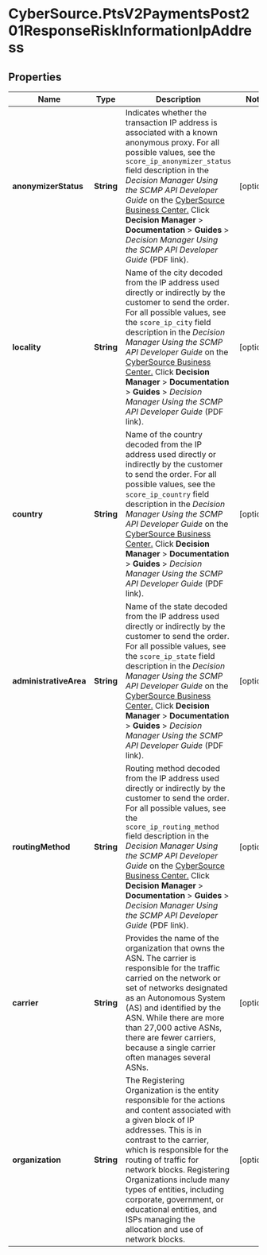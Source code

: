 # CyberSource.PtsV2PaymentsPost201ResponseRiskInformationIpAddress

## Properties
Name | Type | Description | Notes
------------ | ------------- | ------------- | -------------
**anonymizerStatus** | **String** | Indicates whether the transaction IP address is associated with a known anonymous proxy.  For all possible values, see the `score_ip_anonymizer_status` field description in the _Decision Manager Using the SCMP API Developer Guide_ on the [CyberSource Business Center.](https://ebc2.cybersource.com/ebc2/) Click **Decision Manager** > **Documentation** > **Guides** > _Decision Manager Using the SCMP API Developer Guide_ (PDF link).  | [optional] 
**locality** | **String** | Name of the city decoded from the IP address used directly or indirectly by the customer to send the order.  For all possible values, see the `score_ip_city` field description in the _Decision Manager Using the SCMP API Developer Guide_ on the [CyberSource Business Center.](https://ebc2.cybersource.com/ebc2/) Click **Decision Manager** > **Documentation** > **Guides** > _Decision Manager Using the SCMP API Developer Guide_ (PDF link).  | [optional] 
**country** | **String** | Name of the country decoded from the IP address used directly or indirectly by the customer to send the order.  For all possible values, see the `score_ip_country` field description in the _Decision Manager Using the SCMP API Developer Guide_ on the [CyberSource Business Center.](https://ebc2.cybersource.com/ebc2/) Click **Decision Manager** > **Documentation** > **Guides** > _Decision Manager Using the SCMP API Developer Guide_ (PDF link).  | [optional] 
**administrativeArea** | **String** | Name of the state decoded from the IP address used directly or indirectly by the customer to send the order.  For all possible values, see the `score_ip_state` field description in the _Decision Manager Using the SCMP API Developer Guide_ on the [CyberSource Business Center.](https://ebc2.cybersource.com/ebc2/) Click **Decision Manager** > **Documentation** > **Guides** > _Decision Manager Using the SCMP API Developer Guide_ (PDF link).  | [optional] 
**routingMethod** | **String** | Routing method decoded from the IP address used directly or indirectly by the customer to send the order.  For all possible values, see the `score_ip_routing_method` field description in the _Decision Manager Using the SCMP API Developer Guide_ on the [CyberSource Business Center.](https://ebc2.cybersource.com/ebc2/) Click **Decision Manager** > **Documentation** > **Guides** > _Decision Manager Using the SCMP API Developer Guide_ (PDF link).  | [optional] 
**carrier** | **String** | Provides the name of the organization that owns the ASN. The carrier is responsible for the traffic carried on the network or set of networks designated as an Autonomous System (AS) and identified by the ASN. While there are more than 27,000 active ASNs, there are fewer carriers, because a single carrier often manages several ASNs.  | [optional] 
**organization** | **String** | The Registering Organization is the entity responsible for the actions and content associated with a given block of IP addresses. This is in contrast to the carrier, which is responsible for the routing of traffic for network blocks. Registering Organizations include many types of entities, including corporate, government, or educational entities, and ISPs managing the allocation and use of network blocks.  | [optional] 


